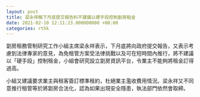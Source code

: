 ```yaml
---
layout: post
title: 梁永祥稱下月底提交報告料不建議以硬手段控制劏房租金
date: 2021-02-10 12:11:23.000000000 +08:00
categories: rthk
---
```


劏房租務管制研究工作小組主席梁永祥表示，下月底將向政府提交報告，又表示考慮到法律專家的意見，為免租管方案受法律挑戰以及可在短時間內推行，將不建議以「硬手段」控制租金，小組會研究設立劏房資訊平台，令業主不能夠將租金訂得過高。

小組又建議要求業主與租客簽訂標準租約，杜絕業主濫收費用情況。梁永祥又不同意推行租管等於將劏房合法化，認為如果出現安全隱患，執法部門依然會取締。
